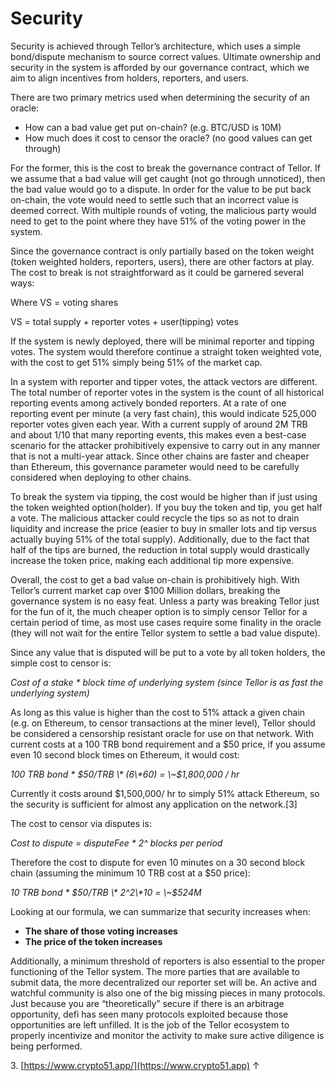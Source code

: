 # Security

Security is achieved through Tellor’s architecture, which uses a simple bond/dispute mechanism to source correct values.  Ultimate ownership and security in the system is afforded by our governance contract, which we aim to align incentives from holders, reporters, and users. &#x20;

There are two primary metrics used when determining the security of an oracle:

* How can a bad value get put on-chain? (e.g. BTC/USD is 10M)
* How much does it cost to censor the oracle? (no good values can get through)

For the former, this is the cost to break the governance contract of Tellor. If we assume that a bad value will get caught (not go through unnoticed), then the bad value would go to a dispute.  In order for the value to be put back on-chain, the vote would need to settle such that an incorrect value is deemed correct.  With multiple rounds of voting, the malicious party would need to get to the point where they have 51% of the voting power in the system.&#x20;

Since the governance contract is only partially based on the token weight (token weighted holders, reporters, users), there are other factors at play.  The cost to break is not straightforward as it could be garnered several ways:&#x20;

Where VS = voting shares&#x20;

&#x20;           VS = total supply + reporter votes + user(tipping) votes

If the system is newly deployed, there will be minimal reporter and tipping votes.  The system would therefore continue a straight token weighted vote, with the cost to get 51% simply being 51% of the market cap. &#x20;

In a system with reporter and tipper votes, the attack vectors are different.  The total number of reporter votes in the system is the count of all historical reporting events among actively bonded reporters.  At a rate of one reporting event per minute (a very fast chain), this would indicate 525,000 reporter votes given each year.  With a current supply of around 2M TRB and about 1/10 that many reporting events, this makes even a best-case scenario for the attacker prohibitively expensive to carry out in any manner that is not a multi-year attack.  Since other chains are faster and cheaper than Ethereum, this governance parameter would need to be carefully considered when deploying to other chains. &#x20;

To break the system via tipping, the cost would be higher than if just using the token weighted option(holder). If you buy the token and tip, you get half a vote.  The malicious attacker could recycle the tips so as not to drain liquidity and increase the price (easier to buy in smaller lots and tip versus actually buying 51% of the total supply). Additionally, due to the fact that half of the tips are burned, the reduction in total supply would drastically increase the token price, making each additional tip more expensive.&#x20;

Overall, the cost to get a bad value on-chain is prohibitively high.  With Tellor’s current market cap over $100 Million dollars, breaking the governance system is no easy feat.  Unless a party was breaking Tellor just for the fun of it, the much cheaper option is to simply censor Tellor for a certain period of time, as most use cases require some finality in the oracle (they will not wait for the entire Tellor system to settle a bad value dispute).

Since any value that is disputed will be put to a vote by all token holders, the simple cost to censor is:

_Cost of a stake \* block time of underlying system (since Tellor is as fast the underlying system)_

As long as this value is higher than the cost to 51% attack a given chain (e.g. on Ethereum, to censor transactions at the miner level), Tellor should be considered a censorship resistant oracle for use on that network.  With current costs at a 100 TRB bond requirement and a $50 price, if you assume even 10 second block times on Ethereum, it would cost:&#x20;

_100 TRB bond \* $50/TRB \* (6\*60) = \~$1,800,000 / hr_

Currently it costs around $1,500,000/ hr to simply 51% attack Ethereum, so the security is sufficient for almost any application on the network.\[3] &#x20;

The cost to censor via disputes is:

_Cost to dispute = disputeFee \* 2^ blocks per period_

Therefore the cost to dispute for even 10 minutes on a 30 second block chain (assuming the minimum 10 TRB cost at a $50 price):&#x20;

_10 TRB bond \* $50/TRB \* 2^2\*10 = \~$524M_

Looking at our formula, we can summarize that security increases when:

* **The share of those voting increases**
* **The price of the token increases**

Additionally, a minimum threshold of reporters is also essential to the proper functioning of the Tellor system. The more parties that are available to submit data, the more decentralized our reporter set will be.  An active and watchful community is also one of the big missing pieces in many protocols.  Just because you are “theoretically” secure if there is an arbitrage opportunity, defi has seen many protocols exploited because those opportunities are left unfilled.  It is the job of the Tellor ecosystem to properly incentivize and monitor the activity to make sure active diligence is being performed.&#x20;

&#x20; 3\. [https://www.crypto51.app/](https://www.crypto51.app) ↑
